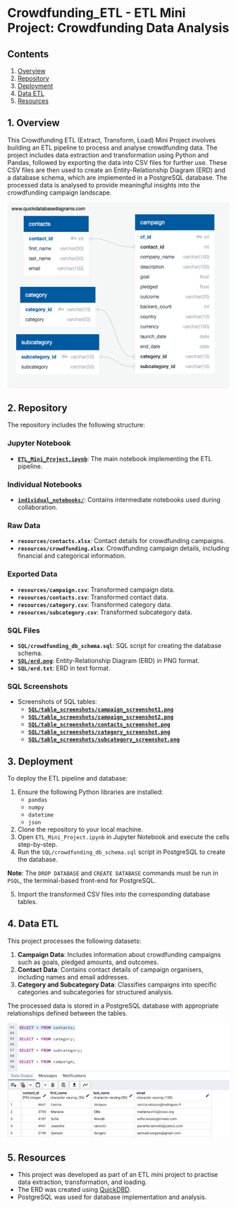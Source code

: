 # Crowdfunding_ETL - ETL Mini Project: Crowdfunding Data Analysis

## Contents
1. [Overview](#1-overview)  
2. [Repository](#2-repository)  
3. [Deployment](#3-deployment)  
4. [Data ETL](#4-data-etl)
5. [Resources](#5-resources)  


## 1. Overview
This Crowdfunding ETL (Extract, Transform, Load) Mini Project involves building an ETL pipeline to process and analyse crowdfunding data. The project includes data extraction and transformation using Python and Pandas, followed by exporting the data into CSV files for further use. These CSV files are then used to create an Entity-Relationship Diagram (ERD) and a database schema, which are implemented in a PostgreSQL database. The processed data is analysed to provide meaningful insights into the crowdfunding campaign landscape.

![ERD](SQL/erd.png)

## 2. Repository
The repository includes the following structure:

### Jupyter Notebook
- **[`ETL_Mini_Project.ipynb`](ETL_Mini_Project.ipynb)**: The main notebook implementing the ETL pipeline.

### Individual Notebooks
- **[`individual_notebooks/`](individual_notebooks)**: Contains intermediate notebooks used during collaboration.

### Raw Data
- **`resources/contacts.xlsx`**: Contact details for crowdfunding campaigns.  
- **`resources/crowdfunding.xlsx`**: Crowdfunding campaign details, including financial and categorical information.


### Exported Data
- **`resources/campaign.csv`**: Transformed campaign data.  
- **`resources/contacts.csv`**: Transformed contact data.  
- **`resources/category.csv`**: Transformed category data.  
- **`resources/subcategory.csv`**: Transformed subcategory data.  

### SQL Files
- **`SQL/crowdfunding_db_schema.sql`**: SQL script for creating the database schema.  
- **[`SQL/erd.png`](SQL/erd.png)**: Entity-Relationship Diagram (ERD) in PNG format.  
- **`SQL/erd.txt`**: ERD in text format.

### SQL Screenshots
- Screenshots of SQL tables:
    - **[`SQL/table_screenshots/campaign_screenshot1.png`](SQL/table_screenshots/campaign_screenshot1.png)**  
    - **[`SQL/table_screenshots/campaign_screenshot2.png`](SQL/table_screenshots/campaign_screenshot2.png)**    
    - **[`SQL/table_screenshots/contacts_screenshot.png`](SQL/table_screenshots/contacts_screenshot.png)**
    - **[`SQL/table_screenshots/category_screenshot.png`](SQL/table_screenshots/category_screenshot.png)**
    - **[`SQL/table_screenshots/subcategory_screenshot.png`](SQL/table_screenshots/subcategory_screenshot.png)**  


## 3. Deployment
To deploy the ETL pipeline and database:

1. Ensure the following Python libraries are installed:
    - `pandas`
    - `numpy`
    - `datetime`
    - `json`
2. Clone the repository to your local machine.
3. Open `ETL_Mini_Project.ipynb` in Jupyter Notebook and execute the cells step-by-step.
4. Run the `SQL/crowdfunding_db_schema.sql` script in PostgreSQL to create the database.

**Note**: The `DROP DATABASE` and `CREATE DATABASE` commands must be run in `PSQL`, the terminal-based front-end for PostgreSQL.

5. Import the transformed CSV files into the corresponding database tables.


## 4. Data ETL
This project processes the following datasets:

1. **Campaign Data**: Includes information about crowdfunding campaigns such as goals, pledged amounts, and outcomes.  
2. **Contact Data**: Contains contact details of campaign organisers, including names and email addresses.  
3. **Category and Subcategory Data**: Classifies campaigns into specific categories and subcategories for structured analysis.  

The processed data is stored in a PostgreSQL database with appropriate relationships defined between the tables.

![Query](SQL/table_screenshots/contacts_screenshot.png)

## 5. Resources
- This project was developed as part of an ETL mini project to practise data extraction, transformation, and loading.
- The ERD was created using [QuickDBD](http://www.quickdatabasediagrams.com/).
- PostgreSQL was used for database implementation and analysis.
